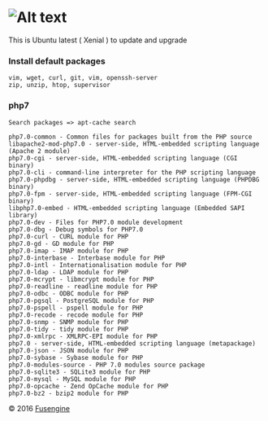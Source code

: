 ![Alt text](http://fusengine.ch/img/ubuntu2-docker-xenial.svg)
===================================================

This is Ubuntu latest ( Xenial ) to update and upgrade

### Install default packages

```
vim, wget, curl, git, vim, openssh-server
zip, unzip, htop, supervisor
```

### php7
`Search packages => apt-cache search`

```
php7.0-common - Common files for packages built from the PHP source
libapache2-mod-php7.0 - server-side, HTML-embedded scripting language (Apache 2 module)
php7.0-cgi - server-side, HTML-embedded scripting language (CGI binary)
php7.0-cli - command-line interpreter for the PHP scripting language
php7.0-phpdbg - server-side, HTML-embedded scripting language (PHPDBG binary)
php7.0-fpm - server-side, HTML-embedded scripting language (FPM-CGI binary)
libphp7.0-embed - HTML-embedded scripting language (Embedded SAPI library)
php7.0-dev - Files for PHP7.0 module development
php7.0-dbg - Debug symbols for PHP7.0
php7.0-curl - CURL module for PHP
php7.0-gd - GD module for PHP
php7.0-imap - IMAP module for PHP
php7.0-interbase - Interbase module for PHP
php7.0-intl - Internationalisation module for PHP
php7.0-ldap - LDAP module for PHP
php7.0-mcrypt - libmcrypt module for PHP
php7.0-readline - readline module for PHP
php7.0-odbc - ODBC module for PHP
php7.0-pgsql - PostgreSQL module for PHP
php7.0-pspell - pspell module for PHP
php7.0-recode - recode module for PHP
php7.0-snmp - SNMP module for PHP
php7.0-tidy - tidy module for PHP
php7.0-xmlrpc - XMLRPC-EPI module for PHP
php7.0 - server-side, HTML-embedded scripting language (metapackage)
php7.0-json - JSON module for PHP
php7.0-sybase - Sybase module for PHP
php7.0-modules-source - PHP 7.0 modules source package
php7.0-sqlite3 - SQLite3 module for PHP
php7.0-mysql - MySQL module for PHP
php7.0-opcache - Zend OpCache module for PHP
php7.0-bz2 - bzip2 module for PHP
```

&copy; 2016 [Fusengine](http://fusengine.com)
